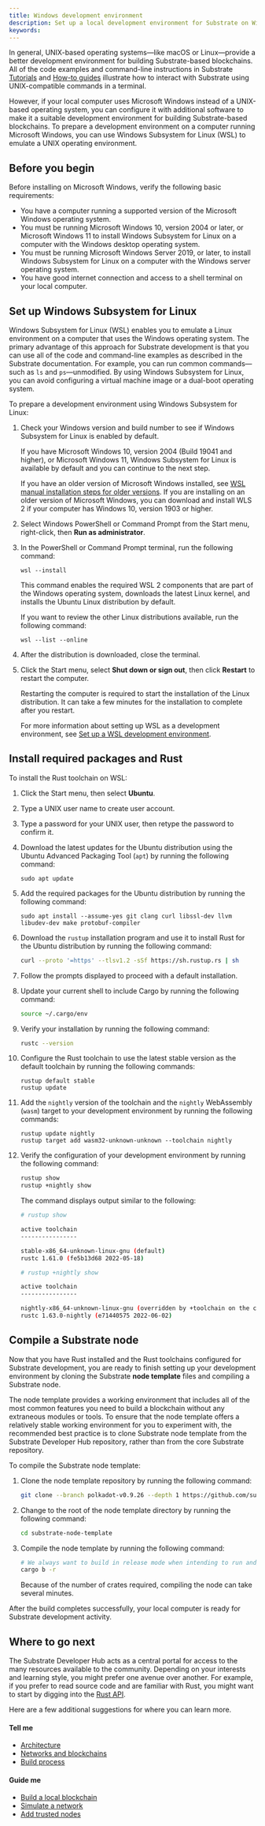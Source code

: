 ```yaml
---
title: Windows development environment
description: Set up a local development environment for Substrate on Windows.
keywords:
---
```


In general, UNIX-based operating systems—like macOS or Linux—provide a better development environment for building Substrate-based blockchains.
All of the code examples and command-line instructions in Substrate [Tutorials](/tutorials/) and [How-to guides](/reference/how-to-guides/) illustrate how to interact with Substrate using UNIX-compatible commands in a terminal.

However, if your local computer uses Microsoft Windows instead of a UNIX-based operating system, you can configure it with additional software to make it a suitable development environment for building Substrate-based blockchains.
To prepare a development environment on a computer running Microsoft Windows, you can use Windows Subsystem for Linux (WSL) to emulate a UNIX operating environment.

## Before you begin

Before installing on Microsoft Windows, verify the following basic requirements:

- You have a computer running a supported version of the Microsoft Windows operating system.
- You must be running Microsoft Windows 10, version 2004 or later, or Microsoft Windows 11 to install Windows Subsystem for Linux on a computer with the Windows desktop operating system.
- You must be running Microsoft Windows Server 2019, or later, to install Windows Subsystem for Linux on a computer with the Windows server operating system.
- You have good internet connection and access to a shell terminal on your local computer.

## Set up Windows Subsystem for Linux

Windows Subsystem for Linux (WSL) enables you to emulate a Linux environment on a computer that uses the Windows operating system.
The primary advantage of this approach for Substrate development is that you can use all of the code and command-line examples as described in the Substrate documentation.
For example, you can run common commands—such as `ls` and `ps`—unmodified.
By using Windows Subsystem for Linux, you can avoid configuring a virtual machine image or a dual-boot operating system.

To prepare a development environment using Windows Subsystem for Linux:

1. Check your Windows version and build number to see if Windows Subsystem for Linux is enabled by default.

   If you have Microsoft Windows 10, version 2004 (Build 19041 and higher), or Microsoft Windows 11, Windows Subsystem for Linux is available by default and you can continue to the next step.

   If you have an older version of Microsoft Windows installed, see [WSL manual installation steps for older versions](https://docs.microsoft.com/en-us/windows/wsl/install-manual).
   If you are installing on an older version of Microsoft Windows, you can download and install WLS 2 if your computer has Windows 10, version 1903 or higher.

1. Select Windows PowerShell or Command Prompt from the Start menu, right-click, then **Run as administrator**.

1. In the PowerShell or Command Prompt terminal, run the following command:

   ```
   wsl --install
   ```

   This command enables the required WSL 2 components that are part of the Windows operating system, downloads the latest Linux kernel, and installs the Ubuntu Linux distribution by default.

   If you want to review the other Linux distributions available, run the following command:

   ```
   wsl --list --online
   ```

1. After the distribution is downloaded, close the terminal.

1. Click the Start menu, select **Shut down or sign out**, then click **Restart** to restart the computer.

   Restarting the computer is required to start the installation of the Linux distribution.
   It can take a few minutes for the installation to complete after you restart.

   For more information about setting up WSL as a development environment, see [Set up a WSL development environment](https://docs.microsoft.com/en-us/windows/wsl/setup/environment).

## Install required packages and Rust

To install the Rust toolchain on WSL:

1. Click the Start menu, then select **Ubuntu**.

1. Type a UNIX user name to create user account.

1. Type a password for your UNIX user, then retype the password to confirm it.

1. Download the latest updates for the Ubuntu distribution using the Ubuntu Advanced Packaging Tool (`apt`) by running the following command:

   ```
   sudo apt update
   ```

1. Add the required packages for the Ubuntu distribution by running the following command:

   ```
   sudo apt install --assume-yes git clang curl libssl-dev llvm libudev-dev make protobuf-compiler
   ```

1. Download the `rustup` installation program and use it to install Rust for the Ubuntu distribution by running the following command:

   ```bash
   curl --proto '=https' --tlsv1.2 -sSf https://sh.rustup.rs | sh
   ```

1. Follow the prompts displayed to proceed with a default installation.

1. Update your current shell to include Cargo by running the following command:

   ```bash
   source ~/.cargo/env
   ```

1. Verify your installation by running the following command:

   ```bash
   rustc --version
   ```

1. Configure the Rust toolchain to use the latest stable version as the default toolchain by running the following commands:

   ```
   rustup default stable
   rustup update
   ```

1. Add the `nightly` version of the toolchain and the `nightly` WebAssembly (`wasm`) target to your development environment by running the following commands:

   ```
   rustup update nightly
   rustup target add wasm32-unknown-unknown --toolchain nightly
   ```

1. Verify the configuration of your development environment by running the following command:

   ```bash
   rustup show
   rustup +nightly show
   ```

   The command displays output similar to the following:

   ```bash
   # rustup show

   active toolchain
   ----------------

   stable-x86_64-unknown-linux-gnu (default)
   rustc 1.61.0 (fe5b13d68 2022-05-18)

   # rustup +nightly show

   active toolchain
   ----------------

   nightly-x86_64-unknown-linux-gnu (overridden by +toolchain on the command line)
   rustc 1.63.0-nightly (e71440575 2022-06-02)
   ```

## Compile a Substrate node

Now that you have Rust installed and the Rust toolchains configured for Substrate development, you are ready to finish setting up your development environment by cloning the Substrate **node template** files and compiling a Substrate node.

The node template provides a working environment that includes all of the most common features you need to build a blockchain without any extraneous modules or tools.
To ensure that the node template offers a relatively stable working environment for you to experiment with, the recommended best practice is to clone Substrate node template from the Substrate Developer Hub repository, rather than from the core Substrate repository.

To compile the Substrate node template:

1. Clone the node template repository by running the following command:

   ```bash
   git clone --branch polkadot-v0.9.26 --depth 1 https://github.com/substrate-developer-hub/substrate-node-template
   ```

1. Change to the root of the node template directory by running the following command:

   ```bash
   cd substrate-node-template
   ```

1. Compile the node template by running the following command:

   ```bash
   # We always want to build in release mode when intending to run and/or test any node
   cargo b -r
   ```

   Because of the number of crates required, compiling the node can take several minutes.

After the build completes successfully, your local computer is ready for Substrate development activity.

## Where to go next

The Substrate Developer Hub acts as a central portal for access to the many resources available to the community.
Depending on your interests and learning style, you might prefer one avenue over another.
For example, if you prefer to read source code and are familiar with Rust, you might want to start by digging into the [Rust API](https://paritytech.github.io/substrate/master).

<!-- TODO NAV.YAML -->
<!-- add these back -->
<!--If you are new to Substrate and the Substrate ecosystem, you might want broader exposure to what resources are available and where to find them by checking out [Explore](/main-docs/explore/).-->

Here are a few additional suggestions for where you can learn more.

#### Tell me

- [Architecture](/main-docs/fundamentals/architecture/)
- [Networks and blockchains](/main-docs/fundamentals/node-and-network-types/)
- [Build process](/main-docs/build/build-process)

#### Guide me

- [Build a local blockchain](/tutorials/get-started/build-local-blockchain/)
- [Simulate a network](/tutorials/get-started/simulate-network/)
- [Add trusted nodes](/tutorials/get-started/trusted-network/)
